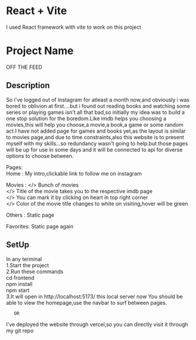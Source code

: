# React + Vite
I used React framework with vite to work on this project
# Project Name
OFF THE FEED

## Description
So i've logged out of  Instagram for atleast a month now,and obviously i was bored to oblivion at first....but i found out reading books and watching some series or playing games isn't all that bad,so initially my idea was to build a one stop solution for the boredom.Like imdb helps you choosing a movies,this will help you choose,a movie,a book,a game or some random act.I have not  added page for games and books yet,as the layout is similar to movies page,and due to time constraints,also this website is to present myself with my skills...so redundancy wasn't going to help.but those pages will be up for use in some days and it will be connected to api for diverse options to choose between.

Pages:<br/>
Home   :  My intro,clickable link to follow me on instagram<br/>

Movies : </> Bunch of movies<br/>
         </> Title of the movie takes you to the respective imdb page<br/>
         </> You can mark it by clicking on heart in top right corner<br/>
         </> Color of the movie title changes to white on visiting,hover will be green<br/>

Others :  Static page<br/>

Favorites: Static page again<br/>

## SetUp
In any terminal<br/>
1.Start the project<br/>
2.Run these commands<br/>
  cd frontend<br/>
  npm install<br/>
  npm start<br/>
3.It will open in http://localhost:5173/ this local server
now You should be able to view the homepage,use the navbar to surf between pages.<br/>
       
       OR 

 I've deployed the website through vercel,so you can directly visit it through my  git repo   